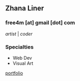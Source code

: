 ## Zhana Liner
### free4m [at] gmail [dot] com

_artist_ | _coder_

### Specialties

- Web Dev
- Visual Art

[portfolio](http://www.free4m.com)